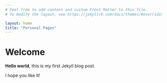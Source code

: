 ```yaml
---
# Feel free to add content and custom Front Matter to this file.
# To modify the layout, see https://jekyllrb.com/docs/themes/#overriding-theme-defaults

layout: home
title: "Personal Pages"
---
```



# Welcome

**Hello world**, this is my first Jekyll blog post.

I hope you like it!
